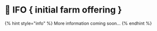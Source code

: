 # 🏦 IFO { initial farm offering }

{% hint style="info" %}
More information coming soon...
{% endhint %}
